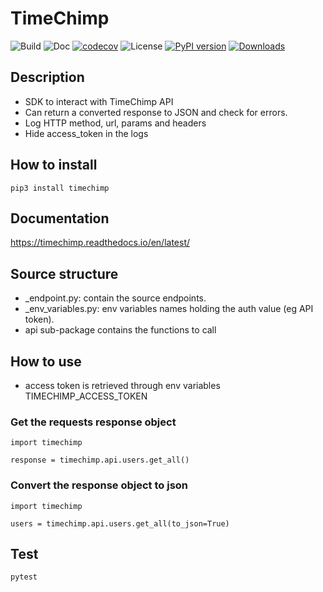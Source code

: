 # TimeChimp
![Build](https://github.com/Afilnor/TimeChimp/actions/workflows/python-publish.yml/badge.svg)
![Doc](https://readthedocs.org/projects/timechimp/badge/)
[![codecov](https://codecov.io/gh/Afilnor/TimeChimp/branch/master/graph/badge.svg?token=O2VKP0JNH7)](https://codecov.io/gh/Afilnor/TimeChimp)
![License](https://img.shields.io/github/license/Afilnor/TimeChimp)
[![PyPI version](https://badge.fury.io/py/timechimp.svg)](https://badge.fury.io/py/timechimp)
[![Downloads](https://pepy.tech/badge/timechimp)](https://pepy.tech/project/timechimp)

## Description
- SDK to interact with TimeChimp API
- Can return a converted response to JSON and check for errors.
- Log HTTP method, url, params and headers
- Hide access_token in the logs

## How to install
`pip3 install timechimp`

## Documentation

https://timechimp.readthedocs.io/en/latest/

## Source structure
- _endpoint.py: contain the source endpoints.
- _env_variables.py: env variables names holding the auth value (eg API token).
- api sub-package contains the functions to call

## How to use

- access token is retrieved through env variables TIMECHIMP_ACCESS_TOKEN

### Get the requests response object
```
import timechimp

response = timechimp.api.users.get_all()
```

### Convert the response object to json
```
import timechimp

users = timechimp.api.users.get_all(to_json=True)
```

## Test
`pytest`
